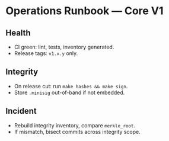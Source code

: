 # Operations Runbook — Core V1

## Health
- CI green: lint, tests, inventory generated.
- Release tags: `v1.x.y` only.

## Integrity
- On release cut: run `make hashes && make sign`.
- Store `.minisig` out-of-band if not embedded.

## Incident
- Rebuild integrity inventory, compare `merkle_root`.
- If mismatch, bisect commits across integrity scope.
